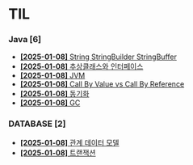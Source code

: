 # TIL
 
### Java [6]
- [**[2025-01-08]**  String StringBuilder StringBuffer](https://github.com/A-lass/TIL/blob/main/Java/String_StringBuilder_StringBuffer.md)
- [**[2025-01-08]**  추상클래스와 인터페이스](https://github.com/A-lass/TIL/blob/main/Java/추상클래스와_인터페이스.md)
- [**[2025-01-08]**  JVM](https://github.com/A-lass/TIL/blob/main/Java/JVM.md)
- [**[2025-01-08]**  Call By Value vs Call By Reference](https://github.com/A-lass/TIL/blob/main/Java/Call_By_Value_vs_Call_By_Reference.md)
- [**[2025-01-08]**  동기화](https://github.com/A-lass/TIL/blob/main/Java/동기화.md)
- [**[2025-01-08]**  GC](https://github.com/A-lass/TIL/blob/main/Java/GC.md)
### DATABASE [2]
- [**[2025-01-08]**  관계 데이터 모델](https://github.com/A-lass/TIL/blob/main/DATABASE/관계_데이터_모델.md)
- [**[2025-01-08]**  트랜잭션](https://github.com/A-lass/TIL/blob/main/DATABASE/트랜잭션.md)
